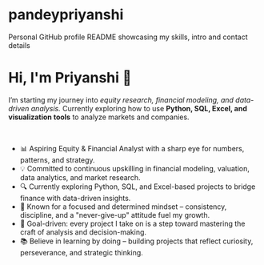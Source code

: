 # pandeypriyanshi
Personal GitHub profile README showcasing my skills, intro and contact details
<p><h1> Hi, I'm Priyanshi 👋 </h1></p>

<p>I’m starting my journey into <i> equity research, financial modeling, and data-driven analysis. </i> 
Currently exploring how to use <strong> Python, SQL, Excel, and visualization tools</strong> to analyze markets and companies.</p> <br>

<ul>
  <li>📊 Aspiring Equity & Financial Analyst with a sharp eye for numbers, patterns, and strategy.</li>
  <li>💡 Committed to continuous upskilling in financial modeling, valuation, data analytics, and market research.</li>
  <li>🔍 Currently exploring Python, SQL, and Excel-based projects to bridge finance with data-driven insights.</li>
  <li>🎯 Known for a focused and determined mindset – consistency, discipline, and a "never-give-up" attitude fuel my growth.</li>
  <li>🚀 Goal-driven: every project I take on is a step toward mastering the craft of analysis and decision-making.</li>
  <li>📚 Believe in learning by doing – building projects that reflect curiosity, perseverance, and strategic thinking.</li>
</ul>

